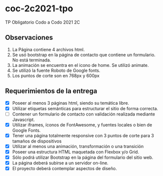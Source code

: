 # coc-2c2021-tpo
TP Obligatorio Codo a Codo 2021 2C
## Observaciones

 1. La Página contiene 4 archivos html.
 2. Se usó bootstrap en la página de contacto que contiene un formulario. No está terminada.
 3. La animación se encuentra en el icono de home. Se utilizó animate.
 4. Se utilizó la fuente Roboto de Google fonts.
 5. Los puntos de corte son en 768px y 600px

## Requerimientos de la entrega
 - [x] Poseer al menos 3 páginas html, siendo su temática libre.
 - [x] Utilizar etiquetas semánticas para estructurar el sitio de forma correcta.
 - [ ] Contener un formulario de contacto con validación realizada mediante Javascript.
 - [x] Utilizar iframes, íconos de FontAwesome, y fuentes locales o bien de Google Fonts.
 - [x] Tener una página totalmente responsive con 3 puntos de corte para 3 tamaños de dispositivos
 - [x] Utilizar al menos una animación, transformación o una transición
 - [x] Poseer una estructura HTML maquetada con Flexbox y/o Grid.
 - [x] Sólo podrá utilizar Bootstrap en la página del formulario del sitio web.
 - [x] La página deberá subirse a un servidor on-line.
 - [x] El proyecto deberá contemplar aspectos de diseño.
